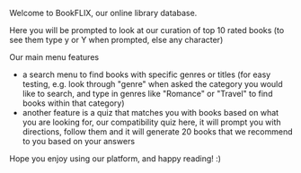 Welcome to BookFLIX, our online library database.

Here you will be prompted to look at our curation of top 10 rated books (to see them type y or Y when prompted, else any character)

Our main menu features
- a search menu to find books with specific genres or titles (for easy testing, e.g. look through "genre" when asked the category you would like to search, and type in genres like "Romance" or "Travel" to find books within that category)
- another feature is a quiz that matches you with books based on what you are looking for, our compatibility quiz
    here, it will prompt you with directions, follow them and it will generate 20 books that we recommend to you based on your answers

Hope you enjoy using our platform, and happy reading! :)
